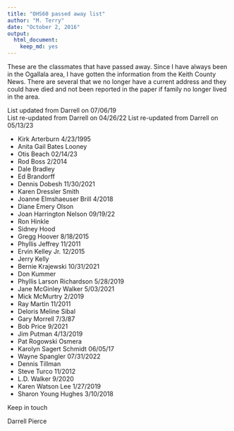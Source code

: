 ```yaml
---
title: "OHS60 passed away list"
author: "M. Terry"
date: "October 2, 2016"
output: 
  html_document: 
    keep_md: yes
---
```




These are the classmates that have passed away.  Since I have always been in the Ogallala area, I have gotten the information from the Keith County News.  There are several that we no longer have a current address and they could have died and not been reported in the paper if family no longer lived in the area.
 
List updated from Darrell on 07/06/19  
List re-updated from Darrell on 04/26/22
List re-updated from Darrell on 05/13/23


* Kirk Arterburn     4/23/1995
* Anita Gail Bates Looney
* Otis Beach      02/14/23 
* Rod Boss    2/2014
* Dale Bradley
* Ed Brandorff
* Dennis Dobesh    11/30/2021
* Karen Dressler Smith
* Joanne Elmshaeuser Brill     4/2018
* Diane Emery Olson
* Joan Harrington Nelson      09/19/22
* Ron Hinkle
* Sidney Hood
* Gregg Hoover      8/18/2015
* Phyllis Jeffrey      11/2011
* Ervin Kelley Jr.      12/2015
* Jerry Kelly
* Bernie Krajewski    10/31/2021
* Don Kummer
* Phyllis Larson Richardson     5/28/2019 
* Jane McGinley Walker    5/03/2021   
* Mick McMurtry     2/2019    
* Ray Martin     11/2011
* Deloris Meline Sibal
* Gary Morrell    7/3/87
* Bob Price    9/2021
* Jim Putman     4/13/2019
* Pat Rogowski Osmera
* Karolyn Sagert Schmidt     06/05/17
* Wayne Spangler     07/31/2022
* Dennis Tillman
* Steve Turco     11/2012
* L.D. Walker    9/2020
* Karen Watson Lee     1/27/2019
* Sharon Young Hughes     3/10/2018

Keep in touch
 
Darrell Pierce
